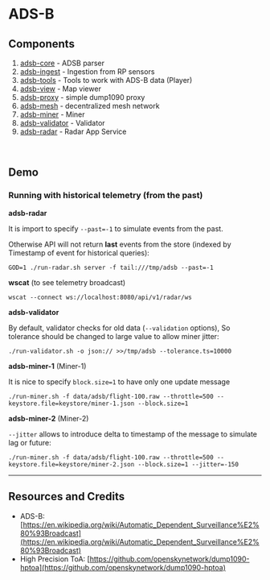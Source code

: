 # ADS-B


## Components

1. [adsb-core](adsb-core) - ADSB parser
2. [adsb-ingest](adsb-ingest) - Ingestion from RP sensors
3. [adsb-tools](adsb-tools) - Tools to work with ADS-B data (Player)
4. [adsb-view](adsb-view) - Map viewer
5. [adsb-proxy](adsb-proxy) - simple dump1090 proxy
6. [adsb-mesh](adsb-mesh) - decentralized mesh network
7. [adsb-miner](adsb-miner) - Miner
8. [adsb-validator](adsb-validator) - Validator
9. [adsb-radar](adsb-radar) - Radar App Service


<br>

## Demo 

### Running with historical telemetry (from the past)

__adsb-radar__

It is import to specify `--past=-1` to simulate events from the past.

Otherwise API will not return __last__ events from the store (indexed by Timestamp of event for historical queries):

```
GOD=1 ./run-radar.sh server -f tail:///tmp/adsb --past=-1
```

__wscat__ (to see telemetry broadcast)

```
wscat --connect ws://localhost:8080/api/v1/radar/ws
```

__adsb-validator__

By default, validator checks for old data (`--validation` options),
So tolerance should be changed to large value to allow miner jitter:

```
./run-validator.sh -o json:// >>/tmp/adsb --tolerance.ts=10000
```

__adsb-miner-1__ (Miner-1)

It is nice to specify `block.size=1` to have only one update message

```
./run-miner.sh -f data/adsb/flight-100.raw --throttle=500 --keystore.file=keystore/miner-1.json --block.size=1
```

__adsb-miner-2__ (Miner-2)

`--jitter` allows to introduce delta to timestamp of the message to simulate lag or future:

```
./run-miner.sh -f data/adsb/flight-100.raw --throttle=500 --keystore.file=keystore/miner-2.json --block.size=1 --jitter=-150
```



----

## Resources and Credits

* ADS-B: [https://en.wikipedia.org/wiki/Automatic_Dependent_Surveillance%E2%80%93Broadcast](https://en.wikipedia.org/wiki/Automatic_Dependent_Surveillance%E2%80%93Broadcast)
* High Precision ToA: [https://github.com/openskynetwork/dump1090-hptoa](https://github.com/openskynetwork/dump1090-hptoa)




